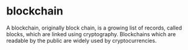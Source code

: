 # blockchain
A blockchain, originally block chain, is a growing list of records, called blocks, which are linked using cryptography. Blockchains which are readable by the public are widely used by cryptocurrencies.
